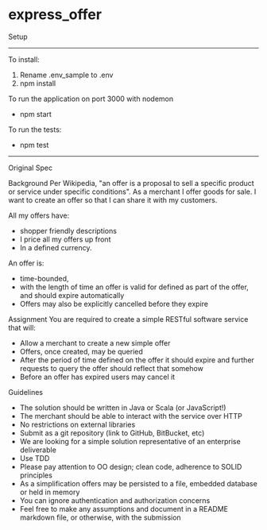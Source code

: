 # express_offer
 
Setup
__________________________________

To install:
 1) Rename .env_sample to .env 
 2) npm install

To run the application on port 3000 with nodemon
 - npm start

 To run the tests:
  - npm test

 
____________________________________________________________________

Original Spec

Background
Per Wikipedia, "an offer is a proposal to sell a specific product or
service under specific conditions". As a merchant I offer goods for
sale. I want to create an offer so that I can share it with my
customers.

All my offers have:
- shopper friendly descriptions
- I price all my offers up front 
- In a defined currency.

An offer is:
  - time-bounded,
  - with the length of time an offer is valid for defined as part of the 
    offer, and should expire automatically
  - Offers may also be explicitly cancelled before they expire

Assignment
You are required to create a simple RESTful software service that will:
 - Allow a merchant to create a new simple offer
 - Offers, once created, may be queried
 - After the period of time defined on the offer it 
   should expire and further requests to
   query the offer should reflect that somehow
 - Before an offer has expired users may cancel it


Guidelines
 - The solution should be written in Java or Scala (or JavaScript!)
 - The merchant should be able to interact with the service over HTTP
 - No restrictions on external libraries
 - Submit as a git repository (link to GitHub, BitBucket, etc)
 - We are looking for a simple solution representative of an enterprise deliverable
 - Use TDD
 - Please pay attention to OO design; clean code, adherence to SOLID principles
 - As a simplification offers may be persisted to a file, embedded database or 
   held in memory
 - You can ignore authentication and authorization concerns
 - Feel free to make any assumptions and document in a README markdown file, or
   otherwise, with the submission
